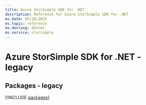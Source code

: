 ```yaml
---
title: Azure StorSimple SDK for .NET
description: Reference for Azure StorSimple SDK for .NET
ms.date: 05/28/2025
ms.topic: reference
ms.devlang: dotnet
ms.service: storsimple
---
```

# Azure StorSimple SDK for .NET - legacy
## Packages - legacy
[!INCLUDE [packages](storsimple-index.md)]